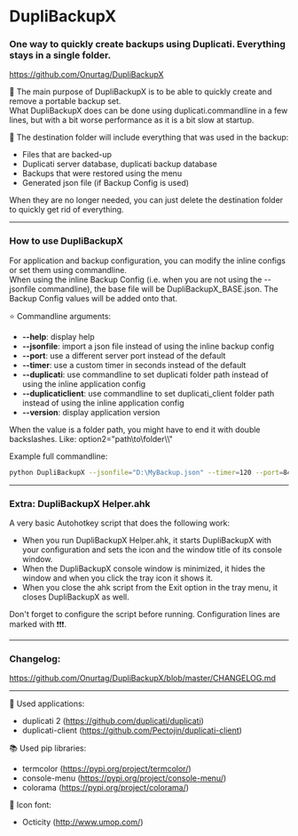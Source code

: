 # DupliBackupX
### One way to quickly create backups using Duplicati. Everything stays in a single folder.    
https://github.com/Onurtag/DupliBackupX

 📑 The main purpose of DupliBackupX is to be able to quickly create and remove a portable backup set.  
 What DupliBackupX does can be done using duplicati.commandline in a few lines, but with a bit worse performance as it is a bit slow at startup.  
  
 📂 The destination folder will include everything that was used in the backup:  
 - Files that are backed-up  
 - Duplicati server database, duplicati backup database  
 - Backups that were restored using the menu  
 - Generated json file (if Backup Config is used)  
  
 When they are no longer needed, you can just delete the destination folder to quickly get rid of everything.  
 ___  

### **How to use DupliBackupX**

 For application and backup configuration, you can modify the inline configs or set them using commandline.  
 When using the inline Backup Config (i.e. when you are not using the --jsonfile commandline), the base file will be DupliBackupX_BASE.json. The Backup Config values will be added onto that.  

 ⭐ Commandline arguments:  
    
  - **--help**: display help
  - **--jsonfile**: import a json file instead of using the inline backup config
  - **--port**: use a different server port instead of the default
  - **--timer**: use a custom timer in seconds instead of the default
  - **--duplicati**: use commandline to set duplicati folder path instead of using the inline application config
  - **--duplicaticlient**: use commandline to set duplicati_client folder path instead of using the inline application config
  - **--version**: display application version

When the value is a folder path, you might have to end it with double backslashes. Like: option2=\"path\\to\\folder\\\\\"

Example full commandline:
```bash
python DupliBackupX --jsonfile="D:\MyBackup.json" --timer=120 --port=8408 --duplicati="C:\Program Files\Duplicati 2\\" --duplicaticlient="C:\Applications\duplicati_client\\"
```
___

### **Extra: DupliBackupX Helper.ahk**

A very basic Autohotkey script that does the following work:  
- When you run DupliBackupX Helper.ahk, it starts DupliBackupX with your configuration and sets the icon and the window title of its console window.
- When the DupliBackupX console window is minimized, it hides the window and when you click the tray icon it shows it.
- When you close the ahk script from the Exit option in the tray menu, it closes DupliBackupX as well.

Don't forget to configure the script before running. Configuration lines are marked with ❗❗❗.

___

### **Changelog:**
https://github.com/Onurtag/DupliBackupX/blob/master/CHANGELOG.md

___

 👟 Used applications:  
 - duplicati 2 (https://github.com/duplicati/duplicati)  
 - duplicati-client (https://github.com/Pectojin/duplicati-client)  
  
 📚 Used pip libraries:  
 - termcolor (https://pypi.org/project/termcolor/)  
 - console-menu (https://pypi.org/project/console-menu/)  
 - colorama (https://pypi.org/project/colorama/)  
   
 🤖 Icon font:  
 - Octicity (http://www.umop.com/)